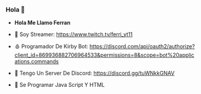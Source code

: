 ### Hola 👋

- **Hola Me Llamo Ferran**

- 🔭 Soy Streamer: https://www.twitch.tv/ferri_yt11
- 🩸 Programador De Kirby Bot: https://discord.com/api/oauth2/authorize?client_id=869936882706964533&permissions=8&scope=bot%20applications.commands
- 👯 Tengo Un Server De Discord: https://discord.gg/tuWNkkGNAV
- 📌 Se Programar Java Script Y HTML
